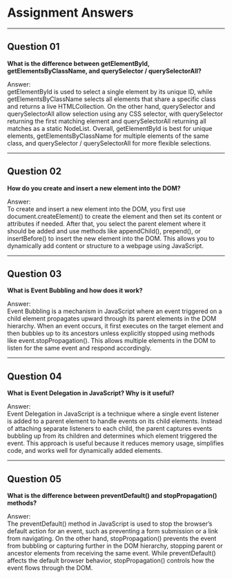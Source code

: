 # Assignment Answers

---

## Question 01

**What is the difference between getElementById, getElementsByClassName, and querySelector / querySelectorAll?**

Answer:  
getElementById is used to select a single element by its unique ID, while getElementsByClassName selects all elements that share a specific class and returns a live HTMLCollection. On the other hand, querySelector and querySelectorAll allow selection using any CSS selector, with querySelector returning the first matching element and querySelectorAll returning all matches as a static NodeList. Overall, getElementById is best for unique elements, getElementsByClassName for multiple elements of the same class, and querySelector / querySelectorAll for more flexible selections.

---

## Question 02

**How do you create and insert a new element into the DOM?**

Answer:  
To create and insert a new element into the DOM, you first use document.createElement() to create the element and then set its content or attributes if needed. After that, you select the parent element where it should be added and use methods like appendChild(), prepend(), or insertBefore() to insert the new element into the DOM. This allows you to dynamically add content or structure to a webpage using JavaScript.

---

## Question 03

**What is Event Bubbling and how does it work?**

Answer:  
Event Bubbling is a mechanism in JavaScript where an event triggered on a child element propagates upward through its parent elements in the DOM hierarchy. When an event occurs, it first executes on the target element and then bubbles up to its ancestors unless explicitly stopped using methods like event.stopPropagation(). This allows multiple elements in the DOM to listen for the same event and respond accordingly.

---

## Question 04

**What is Event Delegation in JavaScript? Why is it useful?**

Answer:  
Event Delegation in JavaScript is a technique where a single event listener is added to a parent element to handle events on its child elements. Instead of attaching separate listeners to each child, the parent captures events bubbling up from its children and determines which element triggered the event. This approach is useful because it reduces memory usage, simplifies code, and works well for dynamically added elements.

---

## Question 05

**What is the difference between preventDefault() and stopPropagation() methods?**

Answer:  
The preventDefault() method in JavaScript is used to stop the browser’s default action for an event, such as preventing a form submission or a link from navigating. On the other hand, stopPropagation() prevents the event from bubbling or capturing further in the DOM hierarchy, stopping parent or ancestor elements from receiving the same event. While preventDefault() affects the default browser behavior, stopPropagation() controls how the event flows through the DOM.
